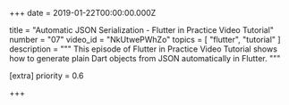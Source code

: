 
+++
date = 2019-01-22T00:00:00.000Z


title = "Automatic JSON Serialization - Flutter in Practice Video Tutorial"
number = "07"
video_id = "NkUtwePWhZo"
topics = [ "flutter", "tutorial" ]
description = """
This episode of Flutter in Practice Video Tutorial shows how to generate plain Dart objects from JSON automatically in Flutter.
"""

[extra]
priority = 0.6

+++




